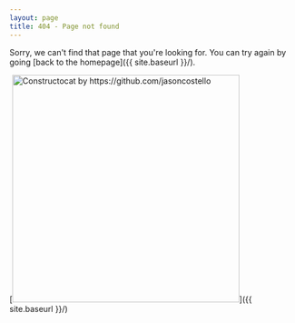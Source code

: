 ```yaml
---
layout: page
title: 404 - Page not found
---
```


Sorry, we can't find that page that you're looking for. You can try again by going [back to the homepage]({{ site.baseurl }}/).

[<img src="{{ site.baseurl }}/images/site/404.jpg" alt="Constructocat by https://github.com/jasoncostello" style="width: 400px;"/>]({{ site.baseurl }}/)
